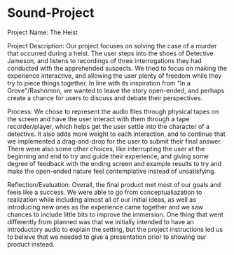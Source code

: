 # Sound-Project
 
Project Name: The Heist

Project Description:
Our project focuses on solving the case of a murder that occurred during a heist. The user steps into the shoes of Detective Jameson, and listens to recordings of three interrogations they had conducted with the apprehended suspects. We tried to focus on making the experience interactive, and allowing the user plenty of freedom while they try to piece things together. In line with its inspiration from "In a Grove"/Rashomon, we wanted to leave the story open-ended, and perhaps create a chance for users to discuss and debate their perspectives.

Process:
We chose to represent the audio files through physical tapes on the screen and have the user interact with them through a tape recorder/player, which helps get the user settle into the character of a detective. It also adds more weight to each interaction, and to continue that we implemented a drag-and-drop for the user to submit their final answer. There were also some other choices, like interrupting the user at the beginning and end to try and guide their experience, and giving some degree of feedback with the ending screen and example results to try and make the open-ended nature feel contemplative instead of unsatisfying.


Reflection/Evaluation:
Overall, the final product met most of our goals and feels like a success. We were able to go from conceptualiazation to realization while including almost all of our initial ideas, as well as introducing new ones as the experience came together and we saw chances to include little bits to improve the immersion. One thing that went differently from planned was that we initially intended to have an introductory audio to explain the setting, but the project instructions led us to believe that we needed to give a presentation prior to showing our product instead.
